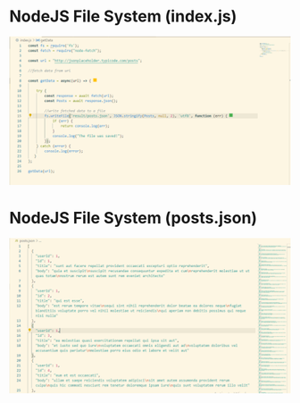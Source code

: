 # NodeJS File System (index.js)

<img src="./images/node.PNG" alt="index.js image">

# NodeJS File System (posts.json)
<img src="./images/json.PNG" alt="json object image">